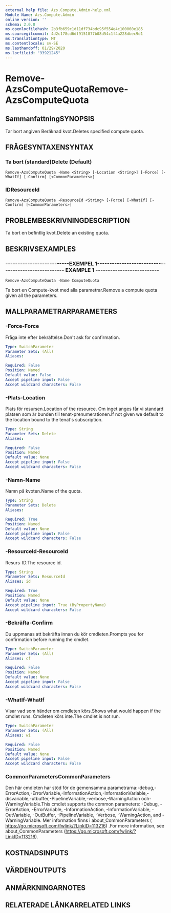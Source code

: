 ```yaml
---
external help file: Azs.Compute.Admin-help.xml
Module Name: Azs.Compute.Admin
online version: ''
schema: 2.0.0
ms.openlocfilehash: 2b3fb659c1d11df734bdc95f554e4c100060e185
ms.sourcegitcommit: 4d2c178cd6df9151877b08d54c1f4a228dbec9d1
ms.translationtype: MT
ms.contentlocale: sv-SE
ms.lasthandoff: 01/29/2020
ms.locfileid: "93921245"
---
```

# <span data-ttu-id="b12ef-101">Remove-AzsComputeQuota</span><span class="sxs-lookup"><span data-stu-id="b12ef-101">Remove-AzsComputeQuota</span></span>

## <span data-ttu-id="b12ef-102">Sammanfattning</span><span class="sxs-lookup"><span data-stu-id="b12ef-102">SYNOPSIS</span></span>
<span data-ttu-id="b12ef-103">Tar bort angiven Beräknad kvot.</span><span class="sxs-lookup"><span data-stu-id="b12ef-103">Deletes specified compute quota.</span></span>

## <span data-ttu-id="b12ef-104">FRÅGESYNTAXEN</span><span class="sxs-lookup"><span data-stu-id="b12ef-104">SYNTAX</span></span>

### <span data-ttu-id="b12ef-105">Ta bort (standard)</span><span class="sxs-lookup"><span data-stu-id="b12ef-105">Delete (Default)</span></span>
```
Remove-AzsComputeQuota -Name <String> [-Location <String>] [-Force] [-WhatIf] [-Confirm] [<CommonParameters>]
```

### <span data-ttu-id="b12ef-106">ID</span><span class="sxs-lookup"><span data-stu-id="b12ef-106">ResourceId</span></span>
```
Remove-AzsComputeQuota -ResourceId <String> [-Force] [-WhatIf] [-Confirm] [<CommonParameters>]
```

## <span data-ttu-id="b12ef-107">PROBLEMBESKRIVNING</span><span class="sxs-lookup"><span data-stu-id="b12ef-107">DESCRIPTION</span></span>
<span data-ttu-id="b12ef-108">Ta bort en befintlig kvot.</span><span class="sxs-lookup"><span data-stu-id="b12ef-108">Delete an existing quota.</span></span>

## <span data-ttu-id="b12ef-109">BESKRIVS</span><span class="sxs-lookup"><span data-stu-id="b12ef-109">EXAMPLES</span></span>

### <span data-ttu-id="b12ef-110">--------------------------EXEMPEL 1--------------------------</span><span class="sxs-lookup"><span data-stu-id="b12ef-110">-------------------------- EXAMPLE 1 --------------------------</span></span>
```
Remove-AzsComputeQuota -Name ComputeQuota
```

<span data-ttu-id="b12ef-111">Ta bort en Compute-kvot med alla parametrar.</span><span class="sxs-lookup"><span data-stu-id="b12ef-111">Remove a compute quota given all the parameters.</span></span>

## <span data-ttu-id="b12ef-112">MALLPARAMETRAR</span><span class="sxs-lookup"><span data-stu-id="b12ef-112">PARAMETERS</span></span>

### <span data-ttu-id="b12ef-113">-Force</span><span class="sxs-lookup"><span data-stu-id="b12ef-113">-Force</span></span>
<span data-ttu-id="b12ef-114">Fråga inte efter bekräftelse.</span><span class="sxs-lookup"><span data-stu-id="b12ef-114">Don't ask for confirmation.</span></span>

```yaml
Type: SwitchParameter
Parameter Sets: (All)
Aliases: 

Required: False
Position: Named
Default value: False
Accept pipeline input: False
Accept wildcard characters: False
```

### <span data-ttu-id="b12ef-115">-Plats</span><span class="sxs-lookup"><span data-stu-id="b12ef-115">-Location</span></span>
<span data-ttu-id="b12ef-116">Plats för resursen.</span><span class="sxs-lookup"><span data-stu-id="b12ef-116">Location of the resource.</span></span> <span data-ttu-id="b12ef-117">Om inget anges får vi standard platsen som är bunden till tenat-prenumerationen.</span><span class="sxs-lookup"><span data-stu-id="b12ef-117">If not given we default to the location bound to the tenat's subscription.</span></span>

```yaml
Type: String
Parameter Sets: Delete
Aliases: 

Required: False
Position: Named
Default value: None
Accept pipeline input: False
Accept wildcard characters: False
```

### <span data-ttu-id="b12ef-118">-Namn</span><span class="sxs-lookup"><span data-stu-id="b12ef-118">-Name</span></span>
<span data-ttu-id="b12ef-119">Namn på kvoten.</span><span class="sxs-lookup"><span data-stu-id="b12ef-119">Name of the quota.</span></span>

```yaml
Type: String
Parameter Sets: Delete
Aliases: 

Required: True
Position: Named
Default value: None
Accept pipeline input: False
Accept wildcard characters: False
```

### <span data-ttu-id="b12ef-120">-ResourceId</span><span class="sxs-lookup"><span data-stu-id="b12ef-120">-ResourceId</span></span>
<span data-ttu-id="b12ef-121">Resurs-ID.</span><span class="sxs-lookup"><span data-stu-id="b12ef-121">The resource id.</span></span>

```yaml
Type: String
Parameter Sets: ResourceId
Aliases: id

Required: True
Position: Named
Default value: None
Accept pipeline input: True (ByPropertyName)
Accept wildcard characters: False
```

### <span data-ttu-id="b12ef-122">-Bekräfta</span><span class="sxs-lookup"><span data-stu-id="b12ef-122">-Confirm</span></span>
<span data-ttu-id="b12ef-123">Du uppmanas att bekräfta innan du kör cmdleten.</span><span class="sxs-lookup"><span data-stu-id="b12ef-123">Prompts you for confirmation before running the cmdlet.</span></span>

```yaml
Type: SwitchParameter
Parameter Sets: (All)
Aliases: cf

Required: False
Position: Named
Default value: None
Accept pipeline input: False
Accept wildcard characters: False
```

### <span data-ttu-id="b12ef-124">-WhatIf</span><span class="sxs-lookup"><span data-stu-id="b12ef-124">-WhatIf</span></span>
<span data-ttu-id="b12ef-125">Visar vad som händer om cmdleten körs.</span><span class="sxs-lookup"><span data-stu-id="b12ef-125">Shows what would happen if the cmdlet runs.</span></span>
<span data-ttu-id="b12ef-126">Cmdleten körs inte.</span><span class="sxs-lookup"><span data-stu-id="b12ef-126">The cmdlet is not run.</span></span>

```yaml
Type: SwitchParameter
Parameter Sets: (All)
Aliases: wi

Required: False
Position: Named
Default value: None
Accept pipeline input: False
Accept wildcard characters: False
```

### <span data-ttu-id="b12ef-127">CommonParameters</span><span class="sxs-lookup"><span data-stu-id="b12ef-127">CommonParameters</span></span>
<span data-ttu-id="b12ef-128">Den här cmdleten har stöd för de gemensamma parametrarna:-debug,-ErrorAction,-ErrorVariable,-InformationAction,-InformationVariable,-disvariable,-utbuffer,-PipelineVariable,-verbose,-WarningAction och-WarningVariable.</span><span class="sxs-lookup"><span data-stu-id="b12ef-128">This cmdlet supports the common parameters: -Debug, -ErrorAction, -ErrorVariable, -InformationAction, -InformationVariable, -OutVariable, -OutBuffer, -PipelineVariable, -Verbose, -WarningAction, and -WarningVariable.</span></span> <span data-ttu-id="b12ef-129">Mer information finns i about_CommonParameters ( https://go.microsoft.com/fwlink/?LinkID=113216) .</span><span class="sxs-lookup"><span data-stu-id="b12ef-129">For more information, see about_CommonParameters (https://go.microsoft.com/fwlink/?LinkID=113216).</span></span>

## <span data-ttu-id="b12ef-130">KOSTNADS</span><span class="sxs-lookup"><span data-stu-id="b12ef-130">INPUTS</span></span>

## <span data-ttu-id="b12ef-131">VÄRDEN</span><span class="sxs-lookup"><span data-stu-id="b12ef-131">OUTPUTS</span></span>

## <span data-ttu-id="b12ef-132">ANMÄRKNINGAR</span><span class="sxs-lookup"><span data-stu-id="b12ef-132">NOTES</span></span>

## <span data-ttu-id="b12ef-133">RELATERADE LÄNKAR</span><span class="sxs-lookup"><span data-stu-id="b12ef-133">RELATED LINKS</span></span>


